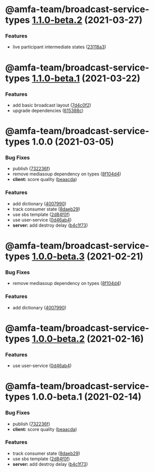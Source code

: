 # @amfa-team/broadcast-service-types [1.1.0-beta.2](https://github.com/amfa-team/broadcast-service/compare/@amfa-team/broadcast-service-types@1.1.0-beta.1...@amfa-team/broadcast-service-types@1.1.0-beta.2) (2021-03-27)


### Features

* live participant intermediate states ([23118a3](https://github.com/amfa-team/broadcast-service/commit/23118a3580fa99b8c01bb60863d9b3d77c389be2))

# @amfa-team/broadcast-service-types [1.1.0-beta.1](https://github.com/amfa-team/broadcast-service/compare/@amfa-team/broadcast-service-types@1.0.0...@amfa-team/broadcast-service-types@1.1.0-beta.1) (2021-03-22)


### Features

* add basic broadcast layout ([7d4c0f2](https://github.com/amfa-team/broadcast-service/commit/7d4c0f2b556c45dab4e6ce45d14ced4f4dec46f9))
* upgrade dependencies ([615388c](https://github.com/amfa-team/broadcast-service/commit/615388ce05bbb72ae4fe1b1275e8789feddfb81c))

# @amfa-team/broadcast-service-types 1.0.0 (2021-03-05)


### Bug Fixes

* publish ([732236f](https://github.com/amfa-team/broadcast-service/commit/732236f4cd7ae2e5c1ab35b318135e8ac33a6c28))
* remove mediasoup dependency on types ([8f104d4](https://github.com/amfa-team/broadcast-service/commit/8f104d413e6474267d70e54e37237288f00fca00))
* **client:** score quality ([beaacda](https://github.com/amfa-team/broadcast-service/commit/beaacdaa200271eb953a7a41a4584f61f5579a53))


### Features

* add dictionary ([4007990](https://github.com/amfa-team/broadcast-service/commit/40079907784ac03c00cce771cab03848f68a48a1))
* track consumer state ([8daeb29](https://github.com/amfa-team/broadcast-service/commit/8daeb2905653613405065907c189259e81f39a57))
* use sbs template ([2d84f0f](https://github.com/amfa-team/broadcast-service/commit/2d84f0f399a9805feaed15699a010cb29230d2d1))
* use user-service ([0d46ab4](https://github.com/amfa-team/broadcast-service/commit/0d46ab4bb8be21e7a9a02045b17a8a9ca1c5717b))
* **server:** add destroy delay ([b4c1f73](https://github.com/amfa-team/broadcast-service/commit/b4c1f73667c9f511636fcfdbb7747620ee0746aa))

# @amfa-team/broadcast-service-types [1.0.0-beta.3](https://github.com/amfa-team/broadcast-service/compare/@amfa-team/broadcast-service-types@1.0.0-beta.2...@amfa-team/broadcast-service-types@1.0.0-beta.3) (2021-02-21)


### Bug Fixes

* remove mediasoup dependency on types ([8f104d4](https://github.com/amfa-team/broadcast-service/commit/8f104d413e6474267d70e54e37237288f00fca00))


### Features

* add dictionary ([4007990](https://github.com/amfa-team/broadcast-service/commit/40079907784ac03c00cce771cab03848f68a48a1))

# @amfa-team/broadcast-service-types [1.0.0-beta.2](https://github.com/amfa-team/broadcast-service/compare/@amfa-team/broadcast-service-types@1.0.0-beta.1...@amfa-team/broadcast-service-types@1.0.0-beta.2) (2021-02-16)


### Features

* use user-service ([0d46ab4](https://github.com/amfa-team/broadcast-service/commit/0d46ab4bb8be21e7a9a02045b17a8a9ca1c5717b))

# @amfa-team/broadcast-service-types 1.0.0-beta.1 (2021-02-14)


### Bug Fixes

* publish ([732236f](https://github.com/amfa-team/broadcast-service/commit/732236f4cd7ae2e5c1ab35b318135e8ac33a6c28))
* **client:** score quality ([beaacda](https://github.com/amfa-team/broadcast-service/commit/beaacdaa200271eb953a7a41a4584f61f5579a53))


### Features

* track consumer state ([8daeb29](https://github.com/amfa-team/broadcast-service/commit/8daeb2905653613405065907c189259e81f39a57))
* use sbs template ([2d84f0f](https://github.com/amfa-team/broadcast-service/commit/2d84f0f399a9805feaed15699a010cb29230d2d1))
* **server:** add destroy delay ([b4c1f73](https://github.com/amfa-team/broadcast-service/commit/b4c1f73667c9f511636fcfdbb7747620ee0746aa))
